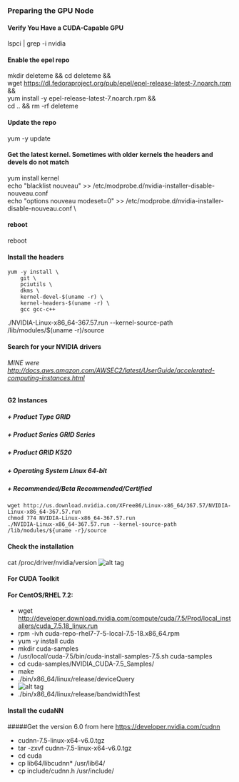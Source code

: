 ### Preparing the GPU Node
#### Verify You Have a CUDA-Capable GPU
lspci | grep -i nvidia

#### Enable the epel repo
mkdir deleteme && cd deleteme && \
wget https://dl.fedoraproject.org/pub/epel/epel-release-latest-7.noarch.rpm && \
yum install -y epel-release-latest-7.noarch.rpm && \
cd .. && rm -rf deleteme

#### Update the repo
yum -y update

#### Get the latest kernel. Sometimes with older kernels the headers and devels do not match
yum install kernel \
echo "blacklist nouveau" >> /etc/modprobe.d/nvidia-installer-disable-nouveau.conf \
echo "options nouveau modeset=0" >> /etc/modprobe.d/nvidia-installer-disable-nouveau.conf \

#### reboot
reboot 

#### Install the headers
```Shell
yum -y install \
    git \
    pciutils \
    dkms \
    kernel-devel-$(uname -r) \
    kernel-headers-$(uname -r) \
    gcc gcc-c++
 ```

./NVIDIA-Linux-x86_64-367.57.run --kernel-source-path /lib/modules/$(uname -r)/source

#### Search for your NVIDIA drivers
###### MINE were http://docs.aws.amazon.com/AWSEC2/latest/UserGuide/accelerated-computing-instances.html
#### G2 Instances
##### +  Product Type	GRID
##### +  Product Series	GRID Series
##### +  Product	GRID K520
##### +  Operating System	Linux 64-bit
##### +  Recommended/Beta	Recommended/Certified
```Shell
wget http://us.download.nvidia.com/XFree86/Linux-x86_64/367.57/NVIDIA-Linux-x86_64-367.57.run
chmod 774 NVIDIA-Linux-x86_64-367.57.run
./NVIDIA-Linux-x86_64-367.57.run --kernel-source-path /lib/modules/${uname -r}/source
 ```

#### Check the installation
cat /proc/driver/nvidia/version
![alt tag](https://github.com/WhiteFangBuck/CDSW-DL/blob/master/scripts/caffe-install/images/pic5.png)

#### For CUDA Toolkit
#### For CentOS/RHEL 7.2: 
+   wget http://developer.download.nvidia.com/compute/cuda/7.5/Prod/local_installers/cuda_7.5.18_linux.run 
+   rpm -ivh cuda-repo-rhel7-7-5-local-7.5-18.x86_64.rpm 
+   yum -y install cuda 
+   mkdir cuda-samples 
+   /usr/local/cuda-7.5/bin/cuda-install-samples-7.5.sh cuda-samples 
+   cd cuda-samples/NVIDIA_CUDA-7.5_Samples/ 
+   make 
+   ./bin/x86_64/linux/release/deviceQuery 
+   ![alt tag](https://github.com/WhiteFangBuck/CDSW-DL/blob/master/scripts/caffe-install/images/pic7.png)
+   ./bin/x86_64/linux/release/bandwidthTest 

#### Install the cudaNN
#####Get the version 6.0 from here
https://developer.nvidia.com/cudnn
+   cudnn-7.5-linux-x64-v6.0.tgz
+   tar -zxvf cudnn-7.5-linux-x64-v6.0.tgz
+   cd cuda
+   cp lib64/libcudnn\* /usr/lib64/
+   cp include/cudnn.h /usr/include/



